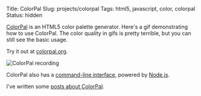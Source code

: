 Title: ColorPal
Slug: projects/colorpal
Tags: html5, javascript, color, colorpal
Status: hidden

[ColorPal][4] is an HTML5 color palette generator.  Here's a gif demonstrating
how to use ColorPal.  The color quality in gifs is pretty terrible, but you can
still see the basic usage.

Try it out at [colorpal.org][cpal].

<p class="col-xs-12 col-md-8"><img class="img-responsive" src="{filename}/static/images/projects/recording_colorpal.gif" title="ColorPal recording" alt="ColorPal recording" /></p>

ColorPal also has a [command-line interface][3], powered by [Node.js][2].

I've written some [posts about ColorPal][1].

[1]: /tag/colorpal "Posts about ColorPal"
[2]: http://nodejs.org/ "Node.js official site"
[3]: /2013/11/07/colorpal-cli/ "ColorPal's CLI"
[4]: http://colorpal.org/ "colorpal.org"
[cpal]: http://colorpal.org/
